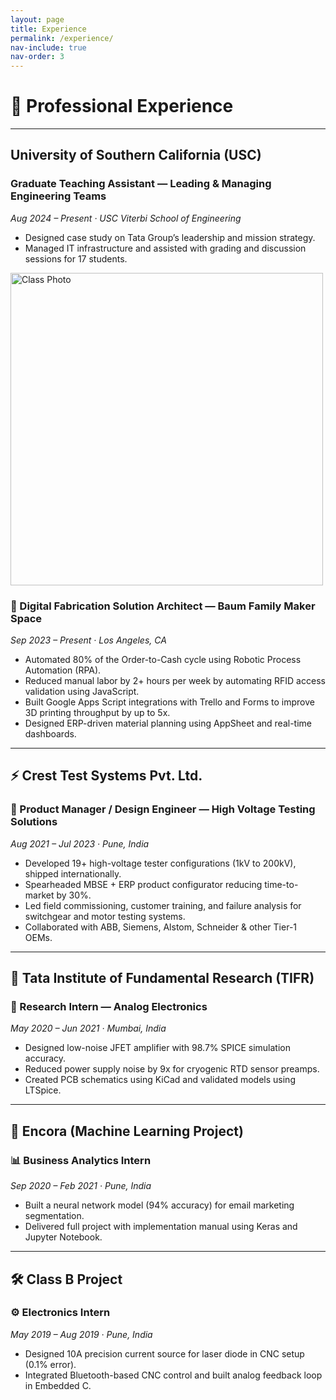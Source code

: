 ```yaml
---
layout: page
title: Experience
permalink: /experience/
nav-include: true
nav-order: 3
---
```


# 💼 Professional Experience

---

## University of Southern California (USC)
### Graduate Teaching Assistant — Leading & Managing Engineering Teams  
*Aug 2024 – Present · USC Viterbi School of Engineering*  
- Designed case study on Tata Group’s leadership and mission strategy.  
- Managed IT infrastructure and assisted with grading and discussion sessions for 17 students.
<img src="https://anikulkarn.github.io/portfolio/assets/img/ISE544_FA24_classphoto.jpg" alt="Class Photo" width="500"/>


### 🎯 Digital Fabrication Solution Architect — Baum Family Maker Space  
*Sep 2023 – Present · Los Angeles, CA*  
- Automated 80% of the Order-to-Cash cycle using Robotic Process Automation (RPA).  
- Reduced manual labor by 2+ hours per week by automating RFID access validation using JavaScript.  
- Built Google Apps Script integrations with Trello and Forms to improve 3D printing throughput by up to 5x.  
- Designed ERP-driven material planning using AppSheet and real-time dashboards.

---

## ⚡ Crest Test Systems Pvt. Ltd.
### 🚀 Product Manager / Design Engineer — High Voltage Testing Solutions  
*Aug 2021 – Jul 2023 · Pune, India*  
- Developed 19+ high-voltage tester configurations (1kV to 200kV), shipped internationally.  
- Spearheaded MBSE + ERP product configurator reducing time-to-market by 30%.  
- Led field commissioning, customer training, and failure analysis for switchgear and motor testing systems.  
- Collaborated with ABB, Siemens, Alstom, Schneider & other Tier-1 OEMs.

---

## 🧪 Tata Institute of Fundamental Research (TIFR)
### 🔬 Research Intern — Analog Electronics  
*May 2020 – Jun 2021 · Mumbai, India*  
- Designed low-noise JFET amplifier with 98.7% SPICE simulation accuracy.  
- Reduced power supply noise by 9x for cryogenic RTD sensor preamps.  
- Created PCB schematics using KiCad and validated models using LTSpice.

---

## 🧠 Encora (Machine Learning Project)
### 📊 Business Analytics Intern  
*Sep 2020 – Feb 2021 · Pune, India*  
- Built a neural network model (94% accuracy) for email marketing segmentation.  
- Delivered full project with implementation manual using Keras and Jupyter Notebook.

---

## 🛠️ Class B Project
### ⚙️ Electronics Intern  
*May 2019 – Aug 2019 · Pune, India*  
- Designed 10A precision current source for laser diode in CNC setup (0.1% error).  
- Integrated Bluetooth-based CNC control and built analog feedback loop in Embedded C.
